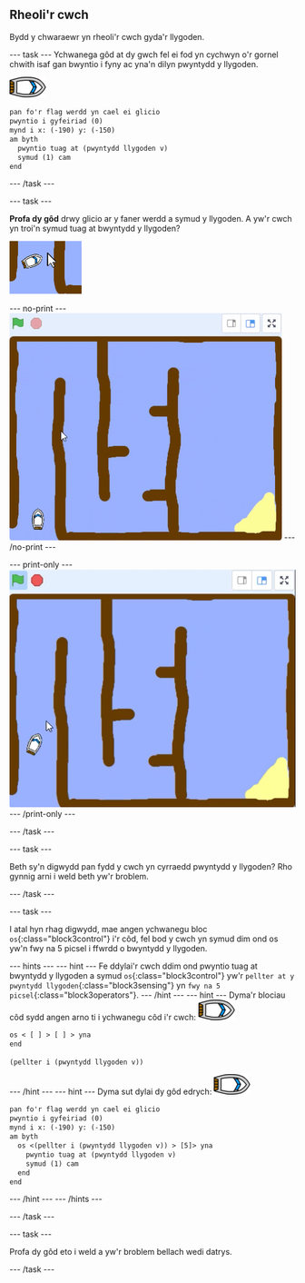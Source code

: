 ## Rheoli'r cwch

Bydd y chwaraewr yn rheoli'r cwch gyda'r llygoden.

--- task --- Ychwanega gôd at dy gwch fel ei fod yn cychwyn o'r gornel chwith isaf gan bwyntio i fyny ac yna'n dilyn pwyntydd y llygoden.

![corlun-cwch](images/boat_resize.png)

```blocks3
pan fo'r flag werdd yn cael ei glicio
pwyntio i gyfeiriad (0)
mynd i x: (-190) y: (-150)
am byth 
  pwyntio tuag at (pwyntydd llygoden v)
  symud (1) cam
end
```

--- /task ---

--- task ---

**Profa dy gôd** drwy glicio ar y faner werdd a symud y llygoden. A yw'r cwch yn troi'n symud tuag at bwyntydd y llygoden?

![sgrinlun](images/boat-mouse.png)

--- no-print --- ![screenshot](images/boat-pointer-test-anim.gif) --- /no-print ---

--- print-only --- ![screenshot](images/boat-pointer-test-anim.png) --- /print-only ---

--- /task ---

--- task ---

Beth sy'n digwydd pan fydd y cwch yn cyrraedd pwyntydd y llygoden? Rho gynnig arni i weld beth yw'r broblem.

--- /task ---

--- task ---

I atal hyn rhag digwydd, mae angen ychwanegu bloc `os`{:class="block3control"} i'r côd, fel bod y cwch yn symud dim ond os yw'n fwy na 5 picsel i ffwrdd o bwyntydd y llygoden.

--- hints ---
 --- hint --- Fe ddylai'r cwch ddim ond pwyntio tuag at bwyntydd y llygoden a symud `os`{:class="block3control"} yw'r `pellter at y pwyntydd llygoden`{:class="block3sensing"} yn `fwy na 5 picsel`{:class="block3operators"}.
--- /hint ---
 --- hint --- Dyma'r blociau côd sydd angen arno ti i ychwanegu côd i'r cwch: ![corlun-cwch](images/boat_resize.png)

```blocks3
os < [ ] > [ ] > yna
end

(pellter i (pwyntydd llygoden v))
```

--- /hint --- --- hint --- Dyma sut dylai dy gôd edrych: ![corlun-cwch](images/boat_resize.png)

```blocks3
pan fo'r flag werdd yn cael ei glicio
pwyntio i gyfeiriad (0)
mynd i x: (-190) y: (-150)
am byth 
  os <(pellter i (pwyntydd llygoden v)) > [5]> yna 
    pwyntio tuag at (pwyntydd llygoden v)
    symud (1) cam
  end
end
```

--- /hint --- --- /hints ---

--- /task ---

--- task ---

Profa dy gôd eto i weld a yw'r broblem bellach wedi datrys.

--- /task ---